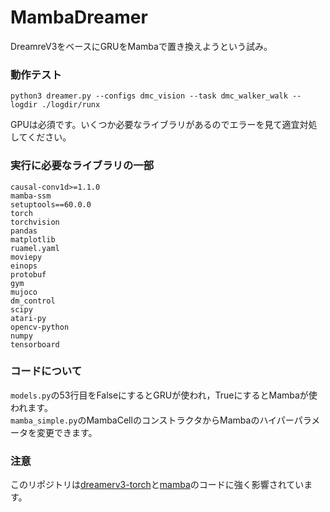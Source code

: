 # MambaDreamer
DreamreV3をベースにGRUをMambaで置き換えようという試み。

### 動作テスト
```
python3 dreamer.py --configs dmc_vision --task dmc_walker_walk --logdir ./logdir/runx
```
GPUは必須です。いくつか必要なライブラリがあるのでエラーを見て適宜対処してください。  
### 実行に必要なライブラリの一部
```
causal-conv1d>=1.1.0
mamba-ssm
setuptools==60.0.0
torch
torchvision
pandas
matplotlib
ruamel.yaml
moviepy
einops
protobuf
gym
mujoco
dm_control
scipy
atari-py
opencv-python
numpy
tensorboard
```
### コードについて
`models.py`の53行目をFalseにするとGRUが使われ，TrueにするとMambaが使われます。  
`mamba_simple.py`のMambaCellのコンストラクタからMambaのハイパーパラメータを変更できます。

### 注意
このリポジトリは[dreamerv3-torch](https://github.com/NM512/dreamerv3-torch)と[mamba](https://github.com/state-spaces/mamba/tree/main?tab=Apache-2.0-1-ov-file)のコードに強く影響されています。